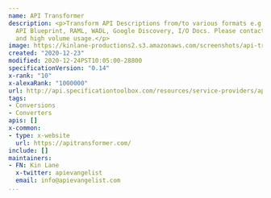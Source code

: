 ```yaml
---
name: API Transformer
description: <p>Transform API Descriptions from/to various formats e.g., Swagger,
  API Blueprint, RAML, WADL, Google Discovery, I/O Docs. Please contact us for production
  and high volume usage.</p>
image: https://kinlane-productions2.s3.amazonaws.com/screenshots/api-transformer.png
created: "2020-12-23"
modified: 2020-12-24PST10:05:00-28800
specificationVersion: "0.14"
x-rank: "10"
x-alexaRank: "1000000"
url: http://api.specificationtoolbox.com/resources/service-providers/api-transformer/
tags:
- Conversions
- Converters
apis: []
x-common:
- type: x-website
  url: https://apitransformer.com/
include: []
maintainers:
- FN: Kin Lane
  x-twitter: apievangelist
  email: info@apievangelist.com
...
```

